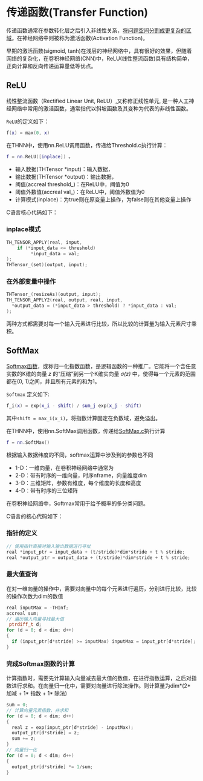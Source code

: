 # 传递函数(Transfer Function)
传递函数通常在参数转化层之后引入非线性关系，[将问题空间分割成更复杂的区域](https://github.com/torch/nn/blob/master/doc/transfer.md#transfer-function-layers)。在神经网络中则被称为激活函数(Activation Function)。

早期的激活函数(sigmoid, tanh)在浅层的神经网络中，具有很好的效果，但随着网络的复杂化，在卷积神经网络(CNN)中，ReLU(线性整流函数)具有结构简单，正向计算和反向传递运算量低等优点。

## ReLU
线性整流函数（Rectified Linear Unit, ReLU）,又称修正线性单元, 是一种人工神经网络中常用的激活函数，通常指代以斜坡函数及其变种为代表的非线性函数。

`ReLU`的定义如下：
```lua
f(x) = max(0, x)
```
在THNN中，使用nn.ReLU调用函数，传递给Threshold.c执行计算：
```lua
f = nn.ReLU([inplace]) 。
```
- 输入数据(THTensor *input)：输入数据，
- 输出数据(THTensor *output)：输出数据，
- 阈值(accreal threshold_)：在ReLU中，阈值为0
- 阈值外数值(accreal val_)：在ReLU中，阈值外数值为0
- 计算模式(inplace)：为true则在原变量上操作，为false则在其他变量上操作

C语言核心代码如下：
### inplace模式
```cpp
TH_TENSOR_APPLY(real, input,
    if (*input_data <= threshold)
         *input_data = val;
);
THTensor_(set)(output, input);
```
### 在外部变量中操作
```cpp
THTensor_(resizeAs)(output, input);
TH_TENSOR_APPLY2(real, output, real, input,
  *output_data = (*input_data > threshold) ? *input_data : val;
);
```
两种方式都需要对每一个输入元素进行比较，所以比较的计算量为输入元素尺寸乘积。

## SoftMax
[Softmax函数](https://en.wikipedia.org/wiki/Softmax_function)，或称归一化指数函数，是逻辑函数的一种推广。它能将一个含任意实数的K维的向量 
 _z_ 的“压缩”到另一个K维实向量 _σ(z)_ 中，使得每一个元素的范围都在(0, 1)之间，并且所有元素的和为1。

`Softmax` 定义如下:

```lua
f_i(x) = exp(x_i - shift) / sum_j exp(x_j - shift)
```
其中`shift = max_i(x_i)`，将指数计算固定在负数域，避免溢出。

在THNN中，使用nn.SoftMax调用函数，传递给[SoftMax.c](https://github.com/torch/nn/blob/master/lib/THNN/generic/SoftMax.c)执行计算
```lua
f = nn.SoftMax()
```
根据输入数据纬度的不同，softmax运算中涉及到的参数也不同

- 1-D：一维向量，在卷积神经网络中通常为
- 2-D：带有时序的一维向量，时序nframe，向量维度dim
- 3-D：三维矩阵，参数有维度，每个维度的长度和高度
- 4-D：带有时序的三位矩阵

在卷积神经网络中，Softmax常用于给予概率的多分类问题。

C语言的核心代码如下：
### 指针的定义
```cpp
// 使用指针直接对输入输出数据进行寻址
real *input_ptr = input_data + (t/stride)*dim*stride + t % stride;
real *output_ptr = output_data + (t/stride)*dim*stride + t % stride;
```
### 最大值查询
在对一维向量的操作中，需要对向量中的每个元素进行遍历，分别进行比较，比较的操作次数为dim的数值
```cpp
real inputMax = -THInf;
accreal sum;
// 遍历输入向量寻找最大值
 ptrdiff_t d;
for (d = 0; d < dim; d++)
{
  if (input_ptr[d*stride] >= inputMax) inputMax = input_ptr[d*stride];
}
```
### 完成Softmax函数的计算
计算指数时，需要先计算输入向量减去最大值的数值，在进行指数运算，之后对指数进行求和。在向量归一化中，需要对向量进行除法操作。则计算量为dim*(2* 加减 + 1* 指数 + 1* 除法)
```cpp
sum = 0;
// 计算向量元素指数，并求和
for (d = 0; d < dim; d++)
{
  real z = exp(input_ptr[d*stride] - inputMax);
  output_ptr[d*stride] = z;
  sum += z;
}
// 向量归一化
for (d = 0; d < dim; d++)
{
  output_ptr[d*stride] *= 1/sum;
}
```
